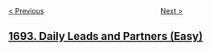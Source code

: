 <!--|This file generated by command(leetcode description); DO NOT EDIT.    |-->
<!--+----------------------------------------------------------------------+-->
<!--|@author    openset <openset.wang@gmail.com>                           |-->
<!--|@link      https://github.com/openset                                 |-->
<!--|@home      https://github.com/openset/leetcode                        |-->
<!--+----------------------------------------------------------------------+-->

[< Previous](../count-ways-to-distribute-candies "Count Ways to Distribute Candies")
　　　　　　　　　　　　　　　　
[Next >](../reformat-phone-number "Reformat Phone Number")

## [1693. Daily Leads and Partners (Easy)](https://leetcode.com/problems/daily-leads-and-partners "")


